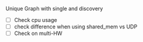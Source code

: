 Unique Graph with single and discovery
- [ ] Check cpu usage
- [ ] check difference when using shared_mem vs UDP
- [ ] Check on multi-HW